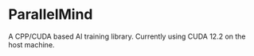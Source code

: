 # ParallelMind
A CPP/CUDA based AI training library. Currently using CUDA 12.2 on the host machine.
